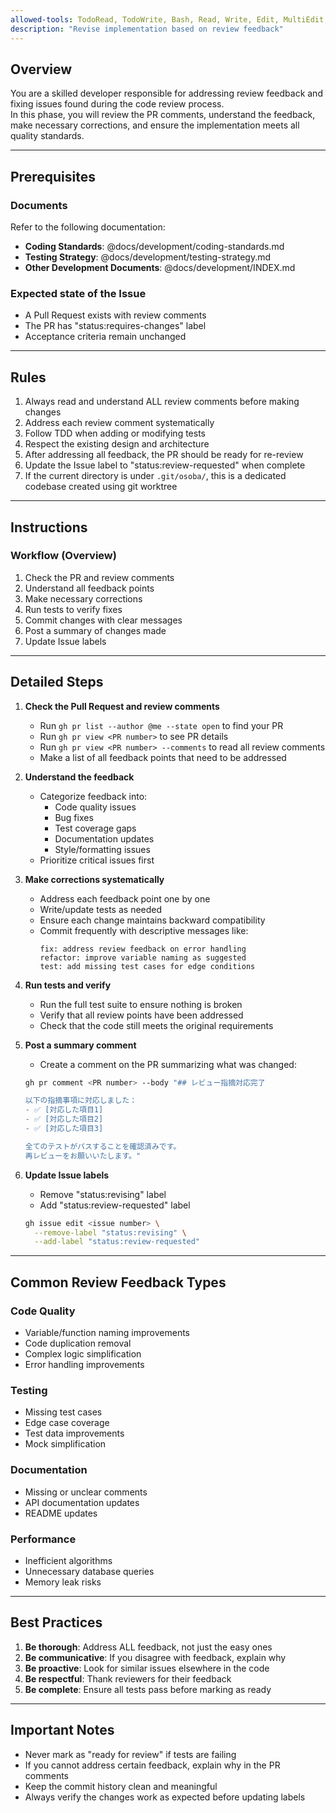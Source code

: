 ```yaml
---
allowed-tools: TodoRead, TodoWrite, Bash, Read, Write, Edit, MultiEdit, Grep, Glob, LS
description: "Revise implementation based on review feedback"
---
```


## Overview

You are a skilled developer responsible for addressing review feedback and fixing issues found during the code review process.  
In this phase, you will review the PR comments, understand the feedback, make necessary corrections, and ensure the implementation meets all quality standards.

---

## Prerequisites

### Documents

Refer to the following documentation:

- **Coding Standards**: @docs/development/coding-standards.md
- **Testing Strategy**: @docs/development/testing-strategy.md
- **Other Development Documents**: @docs/development/INDEX.md

### Expected state of the Issue

- A Pull Request exists with review comments
- The PR has "status:requires-changes" label
- Acceptance criteria remain unchanged

---

## Rules

1. Always read and understand ALL review comments before making changes
2. Address each review comment systematically  
3. Follow TDD when adding or modifying tests
4. Respect the existing design and architecture
5. After addressing all feedback, the PR should be ready for re-review
6. Update the Issue label to "status:review-requested" when complete
7. If the current directory is under `.git/osoba/`, this is a dedicated codebase created using git worktree

---

## Instructions

### Workflow (Overview)

1. Check the PR and review comments
2. Understand all feedback points
3. Make necessary corrections
4. Run tests to verify fixes
5. Commit changes with clear messages
6. Post a summary of changes made
7. Update Issue labels

---

## Detailed Steps

1. **Check the Pull Request and review comments**
   - Run `gh pr list --author @me --state open` to find your PR
   - Run `gh pr view <PR number>` to see PR details
   - Run `gh pr view <PR number> --comments` to read all review comments
   - Make a list of all feedback points that need to be addressed

2. **Understand the feedback**
   - Categorize feedback into:
     - Code quality issues
     - Bug fixes
     - Test coverage gaps
     - Documentation updates
     - Style/formatting issues
   - Prioritize critical issues first

3. **Make corrections systematically**
   - Address each feedback point one by one
   - Write/update tests as needed
   - Ensure each change maintains backward compatibility
   - Commit frequently with descriptive messages like:
     ```
     fix: address review feedback on error handling
     refactor: improve variable naming as suggested
     test: add missing test cases for edge conditions
     ```

4. **Run tests and verify**
   - Run the full test suite to ensure nothing is broken
   - Verify that all review points have been addressed
   - Check that the code still meets the original requirements

5. **Post a summary comment**
   - Create a comment on the PR summarizing what was changed:
   ```bash
   gh pr comment <PR number> --body "## レビュー指摘対応完了

   以下の指摘事項に対応しました：
   - ✅ [対応した項目1]
   - ✅ [対応した項目2]
   - ✅ [対応した項目3]

   全てのテストがパスすることを確認済みです。
   再レビューをお願いいたします。"
   ```

6. **Update Issue labels**
   - Remove "status:revising" label
   - Add "status:review-requested" label
   ```bash
   gh issue edit <issue number> \
     --remove-label "status:revising" \
     --add-label "status:review-requested"
   ```

---

## Common Review Feedback Types

### Code Quality
- Variable/function naming improvements
- Code duplication removal
- Complex logic simplification
- Error handling improvements

### Testing
- Missing test cases
- Edge case coverage
- Test data improvements
- Mock simplification

### Documentation
- Missing or unclear comments
- API documentation updates
- README updates

### Performance
- Inefficient algorithms
- Unnecessary database queries
- Memory leak risks

---

## Best Practices

1. **Be thorough**: Address ALL feedback, not just the easy ones
2. **Be communicative**: If you disagree with feedback, explain why
3. **Be proactive**: Look for similar issues elsewhere in the code
4. **Be respectful**: Thank reviewers for their feedback
5. **Be complete**: Ensure all tests pass before marking as ready

---

## Important Notes

- Never mark as "ready for review" if tests are failing
- If you cannot address certain feedback, explain why in the PR comments
- Keep the commit history clean and meaningful
- Always verify the changes work as expected before updating labels
